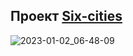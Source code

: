 ## Проект [Six-cities](six-cities-pi.vercel.app)

![2023-01-02_06-48-09](https://user-images.githubusercontent.com/77890343/210189611-58a0054d-89b9-430c-adc3-5d83dd68a67b.jpg)
